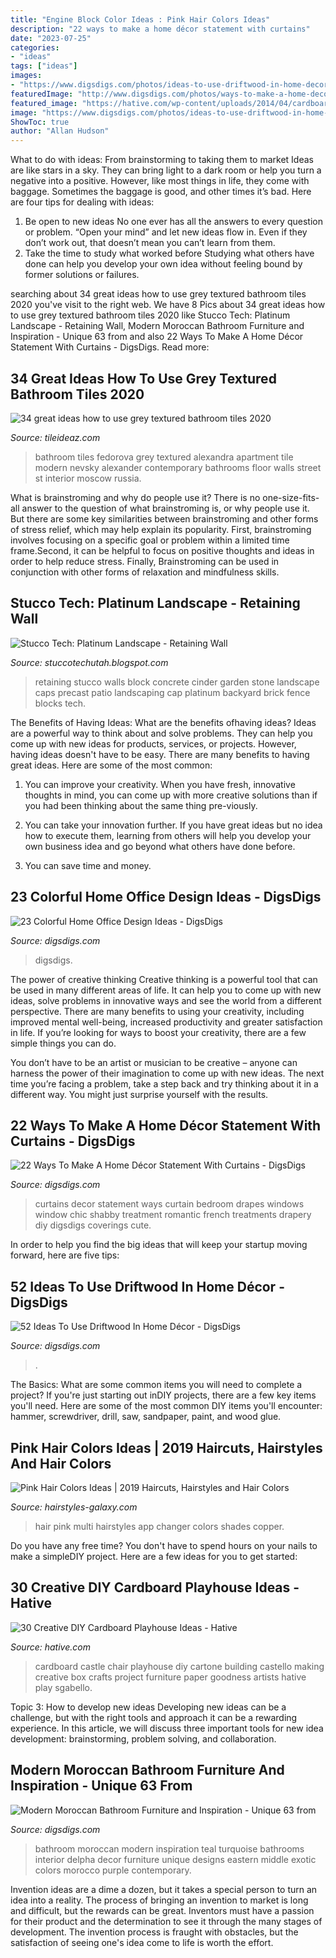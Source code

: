```yaml
---
title: "Engine Block Color Ideas : Pink Hair Colors Ideas"
description: "22 ways to make a home décor statement with curtains"
date: "2023-07-25"
categories:
- "ideas"
tags: ["ideas"]
images:
- "https://www.digsdigs.com/photos/ideas-to-use-driftwood-in-home-decor-35.jpg"
featuredImage: "http://www.digsdigs.com/photos/ways-to-make-a-home-decor-statement-with-curtains-11.jpg"
featured_image: "https://hative.com/wp-content/uploads/2014/04/cardboard-playhouse/29-cardboard-building.jpg"
image: "https://www.digsdigs.com/photos/ideas-to-use-driftwood-in-home-decor-35.jpg"
ShowToc: true
author: "Allan Hudson"
---
```



What to do with ideas: From brainstorming to taking them to market
Ideas are like stars in a sky. They can bring light to a dark room or help you turn a negative into a positive. However, like most things in life, they come with baggage. Sometimes the baggage is good, and other times it’s bad. Here are four tips for dealing with ideas:
1. Be open to new ideas 
No one ever has all the answers to every question or problem. “Open your mind” and let new ideas flow in. Even if they don’t work out, that doesn’t mean you can’t learn from them. 
2. Take the time to study what worked before 
Studying what others have done can help you develop your own idea without feeling bound by former solutions or failures.

	

		
searching about 34 great ideas how to use grey textured bathroom tiles 2020 you've visit to the right web. We have 8 Pics about 34 great ideas how to use grey textured bathroom tiles 2020 like Stucco Tech: Platinum Landscape - Retaining Wall, Modern Moroccan Bathroom Furniture and Inspiration - Unique 63 from and also 22 Ways To Make A Home Décor Statement With Curtains - DigsDigs. Read more:
		
    
## 34 Great Ideas How To Use Grey Textured Bathroom Tiles 2020

<img loading=lazy src="https://www.tileideaz.com/wp-content/uploads/2015/08/072.jpg" onerror="this.onerror=null;this.src='https://tse3.mm.bing.net/th?id=OIP.Vgm6zZ7vNHeBULaUD7895gHaJ5&amp;pid=15.1';" alt="34 great ideas how to use grey textured bathroom tiles 2020">

_Source: tileideaz.com_

>bathroom tiles fedorova grey textured alexandra apartment tile modern nevsky alexander contemporary bathrooms floor walls street st interior moscow russia. 

	

What is brainstroming and why do people use it?
There is no one-size-fits-all answer to the question of what brainstroming is, or why people use it. But there are some key similarities between brainstroming and other forms of stress relief, which may help explain its popularity. First, brainstroming involves focusing on a specific goal or problem within a limited time frame.Second, it can be helpful to focus on positive thoughts and ideas in order to help reduce stress. Finally, Brainstroming can be used in conjunction with other forms of relaxation and mindfulness skills.

    
## Stucco Tech: Platinum Landscape - Retaining Wall

<img loading=lazy src="http://4.bp.blogspot.com/-uPnPHCI867U/TgK2SLznKjI/AAAAAAAAAyc/fKw52y7j06E/w1200-h630-p-k-no-nu/Platinum%2BTuscan%2B5.jpg" onerror="this.onerror=null;this.src='https://tse2.mm.bing.net/th?id=OIP.X8b-IuoDR6TEsRbKvbglIQHaD4&amp;pid=15.1';" alt="Stucco Tech: Platinum Landscape - Retaining Wall">

_Source: stuccotechutah.blogspot.com_

>retaining stucco walls block concrete cinder garden stone landscape caps precast patio landscaping cap platinum backyard brick fence blocks tech. 

	

The Benefits of Having Ideas: What are the benefits ofhaving ideas?
Ideas are a powerful way to think about and solve problems. They can help you come up with new ideas for products, services, or projects. However, having ideas doesn't have to be easy. There are many benefits to having great ideas. Here are some of the most common:
1) You can improve your creativity. When you have fresh, innovative thoughts in mind, you can come up with more creative solutions than if you had been thinking about the same thing pre-viously.

2) You can take your innovation further. If you have great ideas but no idea how to execute them, learning from others will help you develop your own business idea and go beyond what others have done before.

3) You can save time and money.

    
## 23 Colorful Home Office Design Ideas - DigsDigs

<img loading=lazy src="https://www.digsdigs.com/photos/rainbow-like-home-office.jpg" onerror="this.onerror=null;this.src='https://tse4.mm.bing.net/th?id=OIP.MyDeDvopU3a1KXJmQWQSkAAAAA&amp;pid=15.1';" alt="23 Colorful Home Office Design Ideas - DigsDigs">

_Source: digsdigs.com_

>digsdigs. 

	

The power of creative thinking
Creative thinking is a powerful tool that can be used in many different areas of life. It can help you to come up with new ideas, solve problems in innovative ways and see the world from a different perspective.
There are many benefits to using your creativity, including improved mental well-being, increased productivity and greater satisfaction in life. If you’re looking for ways to boost your creativity, there are a few simple things you can do.

You don’t have to be an artist or musician to be creative – anyone can harness the power of their imagination to come up with new ideas. The next time you’re facing a problem, take a step back and try thinking about it in a different way. You might just surprise yourself with the results.

    
## 22 Ways To Make A Home Décor Statement With Curtains - DigsDigs

<img loading=lazy src="http://www.digsdigs.com/photos/ways-to-make-a-home-decor-statement-with-curtains-11.jpg" onerror="this.onerror=null;this.src='https://tse2.mm.bing.net/th?id=OIP.-3CP70GnwJOcDD2cC8qLwAAAAA&amp;pid=15.1';" alt="22 Ways To Make A Home Décor Statement With Curtains - DigsDigs">

_Source: digsdigs.com_

>curtains decor statement ways curtain bedroom drapes windows window chic shabby treatment romantic french treatments drapery diy digsdigs coverings cute. 

	

In order to help you find the big ideas that will keep your startup moving forward, here are five tips: 

    
## 52 Ideas To Use Driftwood In Home Décor - DigsDigs

<img loading=lazy src="https://www.digsdigs.com/photos/ideas-to-use-driftwood-in-home-decor-35.jpg" onerror="this.onerror=null;this.src='https://tse2.mm.bing.net/th?id=OIP.rIEcS8OP17iq6vXUCIrKkgHaJ4&amp;pid=15.1';" alt="52 Ideas To Use Driftwood In Home Décor - DigsDigs">

_Source: digsdigs.com_

>. 

	

The Basics: What are some common items you will need to complete a project?
If you're just starting out inDIY projects, there are a few key items you'll need. Here are some of the most common DIY items you'll encounter: hammer, screwdriver, drill, saw, sandpaper, paint, and wood glue.

    
## Pink Hair Colors Ideas | 2019 Haircuts, Hairstyles And Hair Colors

<img loading=lazy src="http://hairstyles-galaxy.com/wp-content/uploads/2013/01/inanchmultipinkhaircolorshades.jpg" onerror="this.onerror=null;this.src='https://tse2.mm.bing.net/th?id=OIP.8TL3dMqFr01soGGUSNTj4gHaKi&amp;pid=15.1';" alt="Pink Hair Colors Ideas | 2019 Haircuts, Hairstyles and Hair Colors">

_Source: hairstyles-galaxy.com_

>hair pink multi hairstyles app changer colors shades copper. 

	

Do you have any free time? You don't have to spend hours on your nails to make a simpleDIY project. Here are a few ideas for you to get started: 

    
## 30 Creative DIY Cardboard Playhouse Ideas - Hative

<img loading=lazy src="https://hative.com/wp-content/uploads/2014/04/cardboard-playhouse/29-cardboard-building.jpg" onerror="this.onerror=null;this.src='https://tse3.mm.bing.net/th?id=OIP.ttpKD-4h1c90QUFuNcXY9gHaFH&amp;pid=15.1';" alt="30 Creative DIY Cardboard Playhouse Ideas - Hative">

_Source: hative.com_

>cardboard castle chair playhouse diy cartone building castello making creative box crafts project furniture paper goodness artists hative play sgabello. 

	

Topic 3: How to develop new ideas
Developing new ideas can be a challenge, but with the right tools and approach it can be a rewarding experience. In this article, we will discuss three important tools for new idea development: brainstorming, problem solving, and collaboration.

    
## Modern Moroccan Bathroom Furniture And Inspiration - Unique 63 From

<img loading=lazy src="http://www.digsdigs.com/photos/modern-moroccan-bathroom-1.jpg" onerror="this.onerror=null;this.src='https://tse3.mm.bing.net/th?id=OIP.J4K3JGxzRWmo4FAFu-9SmwAAAA&amp;pid=15.1';" alt="Modern Moroccan Bathroom Furniture and Inspiration - Unique 63 from">

_Source: digsdigs.com_

>bathroom moroccan modern inspiration teal turquoise bathrooms interior delpha decor furniture unique designs eastern middle exotic colors morocco purple contemporary. 

	

Invention ideas are a dime a dozen, but it takes a special person to turn an idea into a reality. The process of bringing an invention to market is long and difficult, but the rewards can be great. Inventors must have a passion for their product and the determination to see it through the many stages of development. The invention process is fraught with obstacles, but the satisfaction of seeing one's idea come to life is worth the effort.

